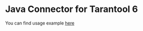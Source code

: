 # Java Connector for Tarantool 6
You can find usage example [here](https://github.com/dgreenru/tarantool6-java/blob/master/src/it/java/org/tarantool/TestClient16.java)
